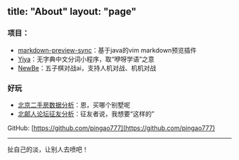 title: "About"
layout: "page"
---

### 项目：

- [markdown-preview-sync](https://github.com/pingao777/markdown-preview-sync)：基于java的vim markdown预览插件
- [Yiya](https://github.com/pingao777/Yiya)：无字典中文分词小程序，取“咿呀学语”之意
- [NewBe](https://github.com/pingao777/NewBe)：五子棋对战ai，支持人机对战、机机对战

### 好玩

- [北京二手房数据分析](https://pingao777.github.io/2015/09/02/%E5%BD%93Python%E5%92%8CR%E9%81%87%E4%B8%8A%E5%8C%97%E4%BA%AC%E4%BA%8C%E6%89%8B%E6%88%BF%EF%BC%88%E4%B8%8A%EF%BC%89/)：恩，买哪个别墅呢
- [北邮人论坛征友分析](https://pingao777.github.io/2016/08/17/%E4%BB%96%E4%BB%AC%E5%BE%81%E5%8F%8B%EF%BC%88%E5%A9%9A%EF%BC%89%E6%97%B6%EF%BC%8C%E4%BB%96%E4%BB%AC%E5%BE%81%E4%BB%80%E4%B9%88%EF%BC%9F/)：征友者说，我想要“这样的”

GitHub: [https://github.com/pingao777](https://github.com/pingao777)

---
扯自己的淡，让别人去喷吧！

